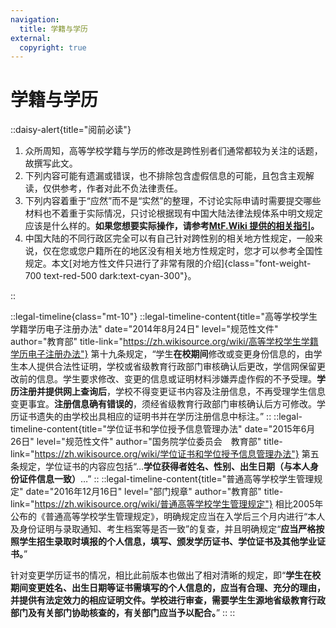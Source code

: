 ```yaml
---
navigation:
  title: 学籍与学历
external: 
  copyright: true
---
```


# 学籍与学历

<!-- markdownlint-disable MD033 -->
::daisy-alert{title="阅前必读"}

1. 众所周知，高等学校学籍与学历的修改是跨性别者们通常都较为关注的话题，故撰写此文。
1. 下列内容可能有遗漏或错误，也不排除包含虚假信息的可能，且包含主观解读，仅供参考，作者对此不负法律责任。
1. 下列内容着重于“应然”而不是“实然”的整理，不讨论实际申请时需要提交哪些材料也不着重于实际情况，只讨论根据现有中国大陆法律法规体系中明文规定应该是什么样的。**如果您想要实际操作，请参考[MtF.Wiki 提供的相关指引](https://mtf.wiki/zh-cn/docs/srs/education/)。**
1. 中国大陆的不同行政区完全可以有自己针对跨性别的相关地方性规定，一般来说，仅在您或您户籍所在的地区没有相关地方性规定时，您才可以参考全国性规定。本文[对地方性文件只进行了非常有限的介绍]{class="font-weight-700 text-red-500 dark:text-cyan-300"}。

::

::legal-timeline{class="mt-10"}
::legal-timeline-content{title="高等学校学生学籍学历电子注册办法" date="2014年8月24日" level="规范性文件" author="教育部" title-link="https://zh.wikisource.org/wiki/高等学校学生学籍学历电子注册办法"}
第十九条规定，“学生**在校期间**修改或变更身份信息的，由学生本人提供合法性证明，学校或省级教育行政部门审核确认后更改，学信网保留更改前的信息。学生要求修改、变更的信息或证明材料涉嫌弄虚作假的不予受理。**学历注册并提供网上查询后**，学校不得变更证书内容及注册信息，不再受理学生信息变更事宜。**注册信息确有错误的**，须经省级教育行政部门审核确认后方可修改。学历证书遗失的由学校出具相应的证明书并在学历注册信息中标注。”
::
::legal-timeline-content{title="学位证书和学位授予信息管理办法" date="2015年6月26日" level="规范性文件" author="国务院学位委员会　教育部" title-link="https://zh.wikisource.org/wiki/学位证书和学位授予信息管理办法"}
第五条规定，学位证书的内容应包括“…**学位获得者姓名、性别、出生日期（与本人身份证件信息一致）**…”
::
::legal-timeline-content{title="普通高等学校学生管理规定" date="2016年12月16日" level="部门规章" author="教育部" title-link="https://zh.wikisource.org/wiki/普通高等学校学生管理规定"}
相比2005年公布的《普通高等学校学生管理规定》，明确规定应当在入学后三个月内进行“本人及身份证明与录取通知、考生档案等是否一致”的复查，并且明确规定“**应当严格按照学生招生录取时填报的个人信息，填写、颁发学历证书、学位证书及其他学业证书。**”

针对变更学历证书的情况，相比此前版本也做出了相对清晰的规定，即“**学生在校期间变更姓名、出生日期等证书需填写的个人信息的，应当有合理、充分的理由，并提供有法定效力的相应证明文件。学校进行审查，需要学生生源地省级教育行政部门及有关部门协助核查的，有关部门应当予以配合。**”
::
::
